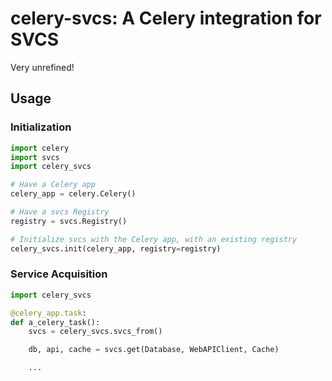 # celery-svcs: A Celery integration for SVCS

Very unrefined!

## Usage

### Initialization
```python
import celery
import svcs
import celery_svcs

# Have a Celery app
celery_app = celery.Celery()

# Have a svcs Registry
registry = svcs.Registry()

# Initialize svcs with the Celery app, with an existing registry
celery_svcs.init(celery_app, registry=registry)
```

### Service Acquisition
```python
import celery_svcs

@celery_app.task:
def a_celery_task():
    svcs = celery_svcs.svcs_from()

    db, api, cache = svcs.get(Database, WebAPIClient, Cache)

    ...
```
